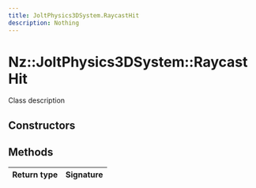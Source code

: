 ```yaml
---
title: JoltPhysics3DSystem.RaycastHit
description: Nothing
---
```


# Nz::JoltPhysics3DSystem::RaycastHit

Class description

## Constructors


## Methods

| Return type | Signature |
| ----------- | --------- |
